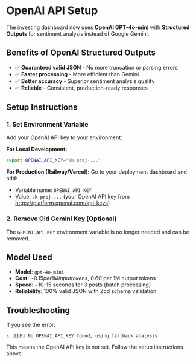 # OpenAI API Setup

The investing dashboard now uses **OpenAI GPT-4o-mini** with **Structured Outputs** for sentiment analysis instead of Google Gemini.

## Benefits of OpenAI Structured Outputs
- ✅ **Guaranteed valid JSON** - No more truncation or parsing errors
- ✅ **Faster processing** - More efficient than Gemini
- ✅ **Better accuracy** - Superior sentiment analysis quality
- ✅ **Reliable** - Consistent, production-ready responses

## Setup Instructions

### 1. Set Environment Variable

Add your OpenAI API key to your environment:

**For Local Development:**
```bash
export OPENAI_API_KEY="sk-proj-..."
```

**For Production (Railway/Vercel):**
Go to your deployment dashboard and add:
- Variable name: `OPENAI_API_KEY`
- Value: `sk-proj-...` (your OpenAI API key from https://platform.openai.com/api-keys)

### 2. Remove Old Gemini Key (Optional)

The `GEMINI_API_KEY` environment variable is no longer needed and can be removed.

## Model Used

- **Model**: `gpt-4o-mini`
- **Cost**: ~$0.15 per 1M input tokens, ~$0.60 per 1M output tokens
- **Speed**: ~10-15 seconds for 3 posts (batch processing)
- **Reliability**: 100% valid JSON with Zod schema validation

## Troubleshooting

If you see the error:
```
⚠️ [LLM] No OPENAI_API_KEY found, using fallback analysis
```

This means the OpenAI API key is not set. Follow the setup instructions above.

